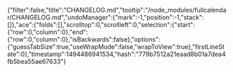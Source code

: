 {"filter":false,"title":"CHANGELOG.md","tooltip":"/node_modules/fullcalendar/CHANGELOG.md","undoManager":{"mark":-1,"position":-1,"stack":[]},"ace":{"folds":[],"scrolltop":0,"scrollleft":0,"selection":{"start":{"row":0,"column":0},"end":{"row":0,"column":0},"isBackwards":false},"options":{"guessTabSize":true,"useWrapMode":false,"wrapToView":true},"firstLineState":0},"timestamp":1494486941534,"hash":"779b7512a21eaad8b01a7dea4fb5bea55ae67633"}